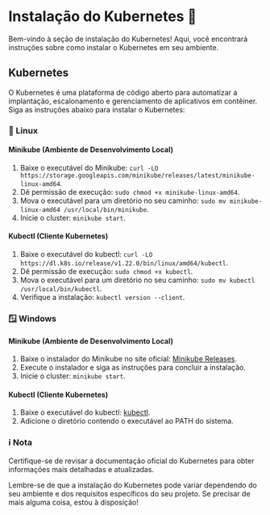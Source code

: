 # Instalação do Kubernetes 🚀

Bem-vindo à seção de instalação do Kubernetes! Aqui, você encontrará instruções sobre como instalar o Kubernetes em seu ambiente.

## Kubernetes

O Kubernetes é uma plataforma de código aberto para automatizar a implantação, escalonamento e gerenciamento de aplicativos em contêiner. Siga as instruções abaixo para instalar o Kubernetes:

### 🐧 Linux

#### Minikube (Ambiente de Desenvolvimento Local)
1. Baixe o executável do Minikube: `curl -LO https://storage.googleapis.com/minikube/releases/latest/minikube-linux-amd64`.
2. Dê permissão de execução: `sudo chmod +x minikube-linux-amd64`.
3. Mova o executável para um diretório no seu caminho: `sudo mv minikube-linux-amd64 /usr/local/bin/minikube`.
4. Inicie o cluster: `minikube start`.

#### Kubectl (Cliente Kubernetes)
1. Baixe o executável do kubectl: `curl -LO https://dl.k8s.io/release/v1.22.0/bin/linux/amd64/kubectl`.
2. Dê permissão de execução: `sudo chmod +x kubectl`.
3. Mova o executável para um diretório no seu caminho: `sudo mv kubectl /usr/local/bin/kubectl`.
4. Verifique a instalação: `kubectl version --client`.

### 🪟 Windows

#### Minikube (Ambiente de Desenvolvimento Local)
1. Baixe o instalador do Minikube no site oficial: [Minikube Releases](https://github.com/kubernetes/minikube/releases).
2. Execute o instalador e siga as instruções para concluir a instalação.
3. Inicie o cluster: `minikube start`.

#### Kubectl (Cliente Kubernetes)
1. Baixe o executável do kubectl: [kubectl](https://dl.k8s.io/release/v1.22.0/bin/windows/amd64/kubectl.exe).
2. Adicione o diretório contendo o executável ao PATH do sistema.

### ℹ️ Nota
Certifique-se de revisar a documentação oficial do Kubernetes para obter informações mais detalhadas e atualizadas.

Lembre-se de que a instalação do Kubernetes pode variar dependendo do seu ambiente e dos requisitos específicos do seu projeto. Se precisar de mais alguma coisa, estou à disposição!
